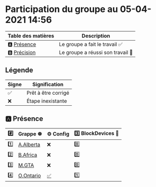 # Participation du groupe au 05-04-2021 14:56

| Table des matières            | Description                                             |
|-------------------------------|---------------------------------------------------------|
| :a: [Présence](#a-présence)   | Le groupe a fait le travail        :white_check_mark:   |
| :b: [Précision](#b-précision) | Le groupe a réussi son travail     :tada:               |

## Légende

| Signe              | Signification                 |
|--------------------|-------------------------------|
| :white_check_mark: | Prêt à être corrigé           |
| :x:                | Étape inexistante             |

## :a: Présence

|:hash:| Grappe :wheel_of_dharma: | :gear: Config | :three: BlockDevices :roll_of_paper: |
|------|--------------------------|---------------|-----------------------------|
| :one: | [A.Alberta](../A.Alberta) | :x: | :zero: |
| :two: | [B.Africa](../B.Africa) | :x: | :zero: |
| :three: | [M.GTA](../M.GTA) | :x: | :zero: |
| :four: | [O.Ontario](../O.Ontario) | [:white_check_mark:](../O.Ontario/.kube/config) | :one: |
